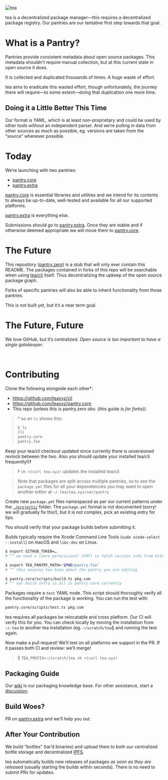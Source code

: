 ![tea](https://tea.xyz/banner.png)

tea is a decentralized package manager—this requires a decentralized package
registry. Our pantries are our tentative first step towards that goal.

# What is a Pantry?

Pantries provide consistent metadata about open source packages. This
metadata shouldn’t require manual collection, but at this current state in
open source it does.

It is collected and duplicated thousands of times. A huge waste of effort.

tea aims to eradicate this wasted effort, though unfortunately, the journey
there will require—to some extent—doing that duplication one more time.

## Doing it a Little Better This Time

Our format is YAML, which is at least non-proprietary and could be used by
other tools without an independent parser. And we’re pulling in data from
other sources as much as possible, eg. versions are taken from the
“source” whenever possible.

# Today

We’re launching with two pantries:

* [pantry.core]
* [pantry.extra]

[pantry.core] is essential libraries and utilities and we intend for its
contents to always be up-to-date, well-tested and available for all our
supported platforms.

[pantry.extra] is everything else.

Submissions should go to [pantry.extra]. Once they are stable and if otherwise
deemed appropriate we will move them to [pantry.core].

# The Future

This repository ([pantry.zero]) is a stub that will only ever contain this
README. The packages contained in forks of this repo will be searchable when
using [tea/cli] itself. Thus decentralizing the upkeep of the open source
package graph.

Forks of specific pantries will also be able to inherit functionality from
those pantries.

This is not built yet, but it’s a near term goal.

# The Future, Future

We love GitHub, but it’s centralized. *Open source is too important to have a
single gatekeeper*.

&nbsp;


# Contributing

Clone the following alongside each other†:

* https://github.com/teaxyz/cli
* https://github.com/teaxyz/pantry.core
* This repo (unless this is pantry.zero obv. (this guide is *for forks*))

> † so an `ls` shows this:
> ```sh
> $ ls
> cli
> pantry.core
> pantry.foo
> ```

Keep your tea/cli checkout updated since currently there is unversioned
revlock between the two. Also you should update your installed tea/cli
frequently!)‡

> ‡ `sh <(curl tea.xyz)` updates the installed tea/cli

> Note that packages are split across multiple pantries, so to see the
> `package.yml` files for all your dependencies you may want to open another
> editor at `~/.tea/tea.xyz/var/pantry`

Create new `package.yml` files namespaced as per our current patterns under
the [`./projects/`] folder. The `package.yml` format is not documented
(sorry! we will gradually fix this!), but it is not complex, pick an existing
entry for tips.

You should verify that your package builds before submitting it.

Builds typically require the Xcode Command Line Tools
(`sudo xcode-select --install`) on macOS and `libc-dev` on Linux.

```sh
$ export GITHUB_TOKEN=…
# ^^ we need a (zero permissions) [PAT] to fetch version info from GitHub

$ export TEA_PANTRY_PATH="$PWD/pantry.foo"
# ^^ this ensures tea know about the pantry you are editing

$ pantry.core/scripts/build.ts pkg.com
# ^^ our build infra is all in pantry.core currently
```

Packages require a `test` YAML node. This script should thoroughly verify all
the functionality of the package is working. You can run the test with:

```sh
pantry.core/scripts/test.ts pkg.com
```

tea requires all packages be relocatable and cross platform. Our CI will
verify this for you. You can check locally by moving the installation from
`~/.tea` to another tea installation (eg. `~/scratch/tea`§ and running the
test again.

Now make a pull request! We’ll test on all platforms we support in the PR. If
it passes both CI and review: we’ll merge!

> § `TEA_PREFIX=~/scratch/tea sh <(curl tea.xyz)`

## Packaging Guide

Our [wiki] is our packaging knowledge base.
For other assistance, start a [discussion].

## Build Woes?

PR on [pantry.extra] and we’ll help you out.

## After Your Contribution

We build “bottles” (tar’d binaries) and upload them to both our centralized
bottle storage and decentralized [IPFS].

tea automatically builds new releases of packages *as soon as they are
released* (usually starting the builds within seconds). There is no need to
submit PRs for updates.




[wiki]: https://github.com/teaxyz/pantry.zero/wiki
[pantry.core]: https://github.com/teaxyz/pantry.core
[pantry.extra]: https://github.com/teaxyz/pantry.extra
[pantry.zero]: https://github.com/teaxyz/pantry.zero
[tea/cli]: https://github.com/teaxyz/cli
[discussion]: https://github.com/orgs/teaxyz/discussions
[PAT]: https://docs.github.com/en/authentication/keeping-your-account-and-data-secure/creating-a-personal-access-token
[IPFS]: https://ipfs.tech
[`./projects/`]: https://github.com/teaxyz/panty.core/projects

